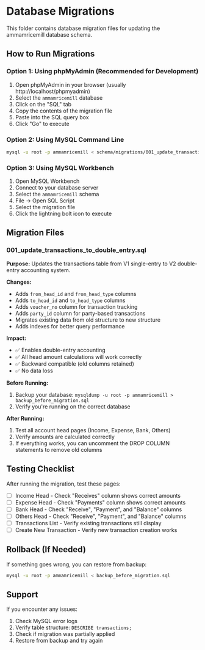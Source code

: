 # Database Migrations

This folder contains database migration files for updating the ammamricemill database schema.

## How to Run Migrations

### Option 1: Using phpMyAdmin (Recommended for Development)

1. Open phpMyAdmin in your browser (usually http://localhost/phpmyadmin)
2. Select the `ammamricemill` database
3. Click on the "SQL" tab
4. Copy the contents of the migration file
5. Paste into the SQL query box
6. Click "Go" to execute

### Option 2: Using MySQL Command Line

```bash
mysql -u root -p ammamricemill < schema/migrations/001_update_transactions_to_double_entry.sql
```

### Option 3: Using MySQL Workbench

1. Open MySQL Workbench
2. Connect to your database server
3. Select the `ammamricemill` schema
4. File → Open SQL Script
5. Select the migration file
6. Click the lightning bolt icon to execute

## Migration Files

### 001_update_transactions_to_double_entry.sql

**Purpose:** Updates the transactions table from V1 single-entry to V2 double-entry accounting system.

**Changes:**

- Adds `from_head_id` and `from_head_type` columns
- Adds `to_head_id` and `to_head_type` columns
- Adds `voucher_no` column for transaction tracking
- Adds `party_id` column for party-based transactions
- Migrates existing data from old structure to new structure
- Adds indexes for better query performance

**Impact:**

- ✅ Enables double-entry accounting
- ✅ All head amount calculations will work correctly
- ✅ Backward compatible (old columns retained)
- ✅ No data loss

**Before Running:**

1. Backup your database: `mysqldump -u root -p ammamricemill > backup_before_migration.sql`
2. Verify you're running on the correct database

**After Running:**

1. Test all account head pages (Income, Expense, Bank, Others)
2. Verify amounts are calculated correctly
3. If everything works, you can uncomment the DROP COLUMN statements to remove old columns

## Testing Checklist

After running the migration, test these pages:

- [ ] Income Head - Check "Receives" column shows correct amounts
- [ ] Expense Head - Check "Payments" column shows correct amounts
- [ ] Bank Head - Check "Receive", "Payment", and "Balance" columns
- [ ] Others Head - Check "Receive", "Payment", and "Balance" columns
- [ ] Transactions List - Verify existing transactions still display
- [ ] Create New Transaction - Verify new transaction creation works

## Rollback (If Needed)

If something goes wrong, you can restore from backup:

```bash
mysql -u root -p ammamricemill < backup_before_migration.sql
```

## Support

If you encounter any issues:

1. Check MySQL error logs
2. Verify table structure: `DESCRIBE transactions;`
3. Check if migration was partially applied
4. Restore from backup and try again

